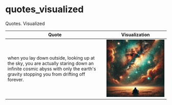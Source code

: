 # quotes_visualized
Quotes. Visualized




| Quote | Visualization |
| ------- | ----- |
| when you lay down outside, looking up at the sky, you are actually staring down an infinite cosmic abyss with only the earth's gravity stopping you from drifting off forever. | <a href=""><img src="imgs/1.webp" width="500"></a> |